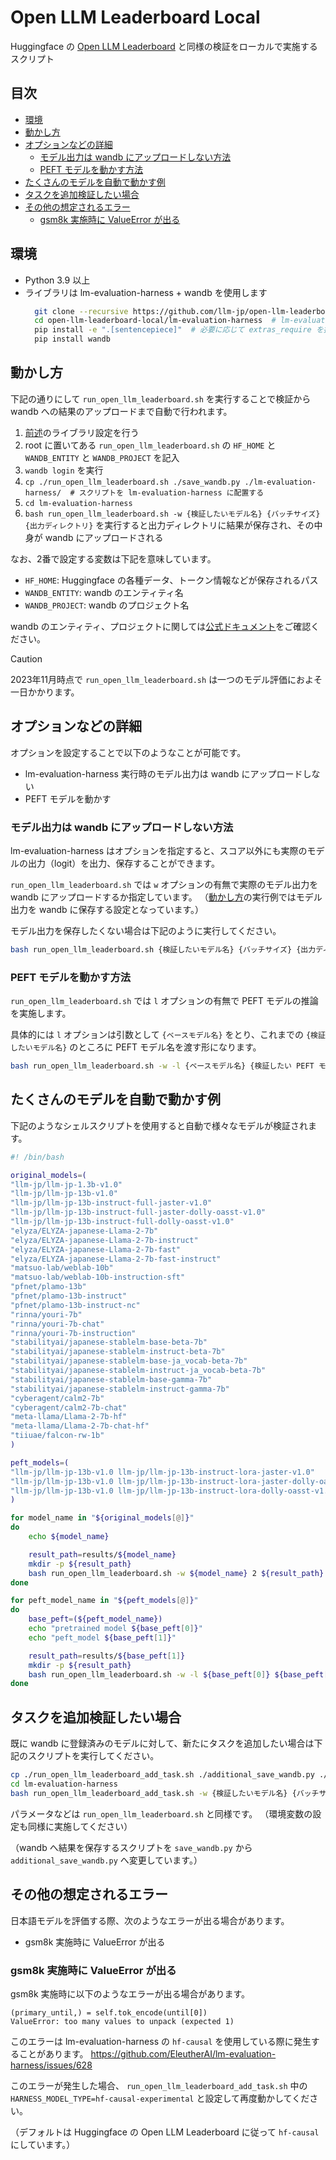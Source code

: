 # Open LLM Leaderboard Local
Huggingface の [Open LLM Leaderboard](https://huggingface.co/spaces/HuggingFaceH4/open_llm_leaderboard) と同様の検証をローカルで実施するスクリプト

## 目次

- [環境](#環境)
- [動かし方](#動かし方)
- [オプションなどの詳細](#オプションなどの詳細)
  - [モデル出力は wandb にアップロードしない方法](#モデル出力は-wandb-にアップロードしない方法)
  - [PEFT モデルを動かす方法](#peft-モデルを動かす方法)
- [たくさんのモデルを自動で動かす例](#たくさんのモデルを自動で動かす例)
- [タスクを追加検証したい場合](#タスクを追加検証したい場合)
- [その他の想定されるエラー](#その他の想定されるエラー)
  - [gsm8k 実施時に ValueError が出る](#gsm8k-実施時に-valueerror-が出る)

## 環境
- Python 3.9 以上
- ライブラリは lm-evaluation-harness + wandb を使用します
  ```bash
    git clone --recursive https://github.com/llm-jp/open-llm-leaderboard-local.git
    cd open-llm-leaderboard-local/lm-evaluation-harness  # lm-evaluation-harness の commit-id が b281b09 であることを確認
    pip install -e ".[sentencepiece]"  # 必要に応じて extras_require を指定
    pip install wandb
  ```

## 動かし方
下記の通りにして `run_open_llm_leaderboard.sh` を実行することで検証から wandb への結果のアップロードまで自動で行われます。

1. [前述](#環境)のライブラリ設定を行う
2. root に置いてある `run_open_llm_leaderboard.sh` の `HF_HOME` と `WANDB_ENTITY` と `WANDB_PROJECT` を記入
3. `wandb login` を実行
4. `cp ./run_open_llm_leaderboard.sh ./save_wandb.py ./lm-evaluation-harness/  # スクリプトを lm-evaluation-harness に配置する`
5. `cd lm-evaluation-harness`
6. `bash run_open_llm_leaderboard.sh -w {検証したいモデル名} {バッチサイズ} {出力ディレクトリ}` を実行すると出力ディレクトリに結果が保存され、その中身が wandb にアップロードされる

なお、2番で設定する変数は下記を意味しています。

- `HF_HOME`: Huggingface の各種データ、トークン情報などが保存されるパス
- `WANDB_ENTITY`: wandb のエンティティ名
- `WANDB_PROJECT`: wandb のプロジェクト名

wandb のエンティティ、プロジェクトに関しては[公式ドキュメント](https://docs.wandb.ai/)をご確認ください。

> [!CAUTION]
> 2023年11月時点で `run_open_llm_leaderboard.sh` は一つのモデル評価におよそ一日かかります。

## オプションなどの詳細
オプションを設定することで以下のようなことが可能です。
- lm-evaluation-harness 実行時のモデル出力は wandb にアップロードしない
- PEFT モデルを動かす

### モデル出力は wandb にアップロードしない方法
lm-evaluation-harness はオプションを指定すると、スコア以外にも実際のモデルの出力（logit）を出力、保存することができます。

`run_open_llm_leaderboard.sh` では `w` オプションの有無で実際のモデル出力を wandb にアップロードするか指定しています。
（[動かし方](#動かし方)の実行例ではモデル出力を wandb に保存する設定となっています。）

モデル出力を保存したくない場合は下記のように実行してください。

```bash
bash run_open_llm_leaderboard.sh {検証したいモデル名} {バッチサイズ} {出力ディレクトリ}
```

### PEFT モデルを動かす方法
`run_open_llm_leaderboard.sh` では `l` オプションの有無で PEFT モデルの推論を実施します。

具体的には `l` オプションは引数として `{ベースモデル名}` をとり、これまでの `{検証したいモデル名}` のところに PEFT モデル名を渡す形になります。

```bash
bash run_open_llm_leaderboard.sh -w -l {ベースモデル名} {検証したい PEFT モデル名} {バッチサイズ} {出力ディレクトリ}
```

## たくさんのモデルを自動で動かす例
下記のようなシェルスクリプトを使用すると自動で様々なモデルが検証されます。

```bash
#! /bin/bash

original_models=(
"llm-jp/llm-jp-1.3b-v1.0"
"llm-jp/llm-jp-13b-v1.0"
"llm-jp/llm-jp-13b-instruct-full-jaster-v1.0"
"llm-jp/llm-jp-13b-instruct-full-jaster-dolly-oasst-v1.0"
"llm-jp/llm-jp-13b-instruct-full-dolly-oasst-v1.0"
"elyza/ELYZA-japanese-Llama-2-7b"
"elyza/ELYZA-japanese-Llama-2-7b-instruct"
"elyza/ELYZA-japanese-Llama-2-7b-fast"
"elyza/ELYZA-japanese-Llama-2-7b-fast-instruct"
"matsuo-lab/weblab-10b"
"matsuo-lab/weblab-10b-instruction-sft"
"pfnet/plamo-13b"
"pfnet/plamo-13b-instruct"
"pfnet/plamo-13b-instruct-nc"
"rinna/youri-7b"
"rinna/youri-7b-chat"
"rinna/youri-7b-instruction"
"stabilityai/japanese-stablelm-base-beta-7b"
"stabilityai/japanese-stablelm-instruct-beta-7b"
"stabilityai/japanese-stablelm-base-ja_vocab-beta-7b"
"stabilityai/japanese-stablelm-instruct-ja_vocab-beta-7b"
"stabilityai/japanese-stablelm-base-gamma-7b"
"stabilityai/japanese-stablelm-instruct-gamma-7b"
"cyberagent/calm2-7b"
"cyberagent/calm2-7b-chat"
"meta-llama/Llama-2-7b-hf"
"meta-llama/Llama-2-7b-chat-hf"
"tiiuae/falcon-rw-1b"
)

peft_models=(
"llm-jp/llm-jp-13b-v1.0 llm-jp/llm-jp-13b-instruct-lora-jaster-v1.0"
"llm-jp/llm-jp-13b-v1.0 llm-jp/llm-jp-13b-instruct-lora-jaster-dolly-oasst-v1.0"
"llm-jp/llm-jp-13b-v1.0 llm-jp/llm-jp-13b-instruct-lora-dolly-oasst-v1.0"
)

for model_name in "${original_models[@]}"
do
    echo ${model_name}

    result_path=results/${model_name}
    mkdir -p ${result_path}
    bash run_open_llm_leaderboard.sh -w ${model_name} 2 ${result_path}
done

for peft_model_name in "${peft_models[@]}"
do
    base_peft=(${peft_model_name})
    echo "pretrained model ${base_peft[0]}"
    echo "peft_model ${base_peft[1]}"

    result_path=results/${base_peft[1]}
    mkdir -p ${result_path}
    bash run_open_llm_leaderboard.sh -w -l ${base_peft[0]} ${base_peft[1]} 2 ${result_path}
done
```

## タスクを追加検証したい場合
既に wandb に登録済みのモデルに対して、新たにタスクを追加したい場合は下記のスクリプトを実行してください。

```bash
cp ./run_open_llm_leaderboard_add_task.sh ./additional_save_wandb.py ./lm-evaluation-harness/
cd lm-evaluation-harness
bash run_open_llm_leaderboard_add_task.sh -w {検証したいモデル名} {バッチサイズ} {出力ディレクトリ}
```

パラメータなどは `run_open_llm_leaderboard.sh` と同様です。
（環境変数の設定も同様に実施してください）

（wandb へ結果を保存するスクリプトを `save_wandb.py` から `additional_save_wandb.py` へ変更しています。）

## その他の想定されるエラー
日本語モデルを評価する際、次のようなエラーが出る場合があります。

- gsm8k 実施時に ValueError が出る

### gsm8k 実施時に ValueError が出る

gsm8k 実施時に以下のようなエラーが出る場合があります。

```
(primary_until,) = self.tok_encode(until[0])
ValueError: too many values to unpack (expected 1)
```

このエラーは lm-evaluation-harness の `hf-causal` を使用している際に発生することがあります。
https://github.com/EleutherAI/lm-evaluation-harness/issues/628

このエラーが発生した場合、 `run_open_llm_leaderboard_add_task.sh` 中の `HARNESS_MODEL_TYPE=hf-causal-experimental` と設定して再度動かしてください。

（デフォルトは Huggingface の Open LLM Leaderboard に従って `hf-causal` にしています。）
